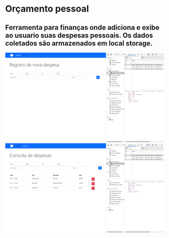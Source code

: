 # Orçamento pessoal
## Ferramenta para finanças onde adiciona e exibe ao usuario suas despesas pessoais. Os dados coletados são armazenados em local storage.

![tela_cadastro](./img/tela_cadastro.png)
![tela_consulta](./img/tela_consulta.png)